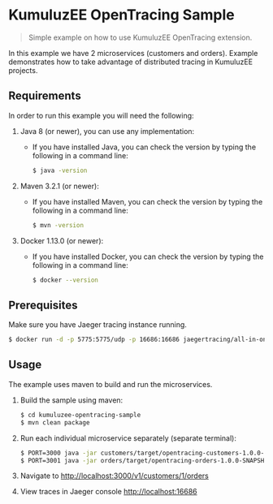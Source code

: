 # KumuluzEE OpenTracing Sample

> Simple example on how to use KumuluzEE OpenTracing extension.

In this example we have 2 microservices (customers and orders). 
Example demonstrates how to take advantage of distributed tracing 
in KumuluzEE projects.

## Requirements

In order to run this example you will need the following:

1. Java 8 (or newer), you can use any implementation:
    * If you have installed Java, you can check the version by typing the following in a command line:
        
        ```bash
        $ java -version
        ```

2. Maven 3.2.1 (or newer):
    * If you have installed Maven, you can check the version by typing the following in a command line:
        
        ```bash
        $ mvn -version
        ```
        
3. Docker 1.13.0 (or newer):
    * If you have installed Docker, you can check the version by typing the following in a command line:
    
        ```bash
        $ docker --version
        ```


## Prerequisites

Make sure you have Jaeger tracing instance running.

```bash
$ docker run -d -p 5775:5775/udp -p 16686:16686 jaegertracing/all-in-one:latest
```

## Usage

The example uses maven to build and run the microservices.

1. Build the sample using maven:

    ```bash
    $ cd kumuluzee-opentracing-sample
    $ mvn clean package
    ```
    
2. Run each individual microservice separately (separate terminal):
    
    ```bash
    $ PORT=3000 java -jar customers/target/opentracing-customers-1.0.0-SNAPSHOT.jar
    $ PORT=3001 java -jar orders/target/opentracing-orders-1.0.0-SNAPSHOT.jar
    ```
    
3. Navigate to <http://localhost:3000/v1/customers/1/orders>

4. View traces in Jaeger console <http://localhost:16686>
